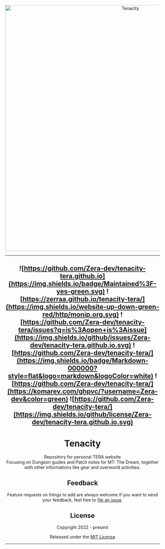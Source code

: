 <div align="center">
  <img src="https://i.imgur.com/y1Ii9IP.png" width="800" alt="Tenacity">

  
----
![https://github.com/Zera-dev/tenacity-tera.github.io](https://img.shields.io/badge/Maintained%3F-yes-green.svg) 
![https://zerraa.github.io/tenacity-tera/](https://img.shields.io/website-up-down-green-red/http/monip.org.svg)
![https://github.com/Zera-dev/tenacity-tera/issues?q=is%3Aopen+is%3Aissue](https://img.shields.io/github/issues/Zera-dev/tenacity-tera.github.io.svg)
![https://github.com/Zera-dev/tenacity-tera/](https://img.shields.io/badge/Markdown-000000?style=flat&logo=markdown&logoColor=white)
![https://github.com/Zera-dev/tenacity-tera/](https://komarev.com/ghpvc/?username=Zera-dev&color=green)
![https://github.com/Zera-dev/tenacity-tera/](https://img.shields.io/github/license/Zera-dev/tenacity-tera.github.io.svg)
----
#  Tenacity
<p>Repository for personal TERA website<br>
Focusing on Dungeon guides and Patch notes for MT: The Dream, together with other informations like gear and overworld activities.</p>

## Feedback  
Feature requests on things to add are always welcome.If you want to send your feedback, feel free to [file an issue](https://github.com/Zera-dev/tenacity-tera/issues/new).
  
  
  
## License

Copyright 2022 - present

Released under the [MIT License](LICENSE)
***

</div>